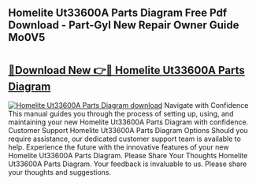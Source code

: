 ## Homelite Ut33600A Parts Diagram Free Pdf Download - Part-Gyl New Repair Owner Guide Mo0V5

# <h2><a href="http://dflj9v.blite.top/?on=Homelite+Ut33600A+Parts+Diagram">🔗Download New 👉🔴 Homelite Ut33600A Parts Diagram</a></h2>

[![Homelite Ut33600A Parts Diagram download](https://i.imgur.com/lujVjoI.png)](http://dflj9v.blite.top/?on=Homelite+Ut33600A+Parts+Diagram)
Navigate with Confidence This manual guides you through the process of setting up, using, and maintaining your new Homelite Ut33600A Parts Diagram with confidence. Customer Support Homelite Ut33600A Parts Diagram Options Should you require assistance, our dedicated customer support team is available to help. Experience the future with the innovative features of your new Homelite Ut33600A Parts Diagram. Please Share Your Thoughts Homelite Ut33600A Parts Diagram. Your feedback is invaluable to us. Please share your thoughts and suggestions.
